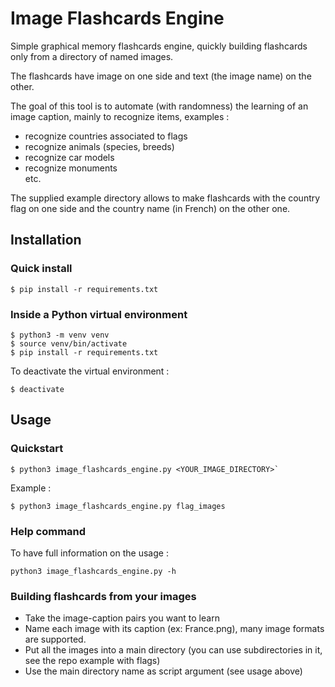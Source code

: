 # Image Flashcards Engine

Simple graphical memory flashcards engine, quickly building flashcards only from a directory of named images.

The flashcards have image on one side and text (the image name) on the other. 

The goal of this tool is to automate (with randomness) the learning of an image caption, mainly to recognize items, examples :
- recognize countries associated to flags
- recognize animals (species, breeds)
- recognize car models
- recognize monuments  
etc. 

The supplied example directory allows to make flashcards with the country flag on one side and the country name (in French) on the other one.

## Installation
### Quick install
```
$ pip install -r requirements.txt
```

### Inside a Python virtual environment
```
$ python3 -m venv venv
$ source venv/bin/activate
$ pip install -r requirements.txt
```

To deactivate the virtual environment :
```
$ deactivate
```

## Usage
### Quickstart
```
$ python3 image_flashcards_engine.py <YOUR_IMAGE_DIRECTORY>`
```

Example :
```
$ python3 image_flashcards_engine.py flag_images
```

### Help command
To have full information on the usage : 
```
python3 image_flashcards_engine.py -h
```

### Building flashcards from your images
- Take the image-caption pairs you want to learn
- Name each image with its caption (ex: France.png), many image formats are supported.
- Put all the images into a main directory (you can use subdirectories in it, see the repo example with flags)
- Use the main directory name as script argument (see usage above)
